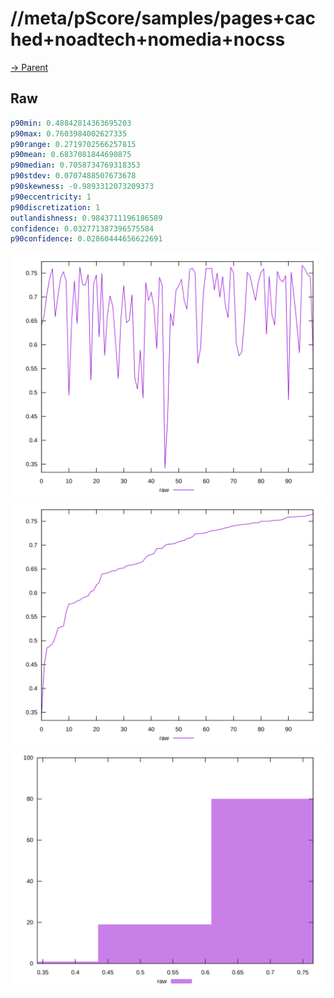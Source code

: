 
# //meta/pScore/samples/pages+cached+noadtech+nomedia+nocss

[→ Parent](../..)


## Raw


```yaml
p90min: 0.48842814363695203
p90max: 0.7603984002627335
p90range: 0.2719702566257815
p90mean: 0.6837081844690875
p90median: 0.7058734769318353
p90stdev: 0.0707488507673678
p90skewness: -0.9893312073209373
p90eccentricity: 1
p90discretization: 1
outlandishness: 0.9843711196186589
confidence: 0.032771387396575584
p90confidence: 0.02860444656622691

```

![PLOT: raw-values](./raw/values.svg)![PLOT: raw-sorted](./raw/sorted.svg)![PLOT: raw-histogram](./raw/histogram.svg)